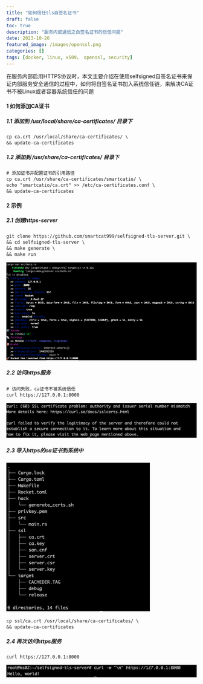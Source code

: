 ```yaml
---
title: "如何信任tls自签名证书"
draft: false
toc: true
description: "服务内部通信之自签名证书的信任问题"
date: 2023-10-26
featured_image: /images/openssl.png
categories: []
tags: [docker, linux, x509， openssl, security]
---
```

在服务内部启用HTTPS协议时，本文主要介绍在使用selfsigned自签名证书来保证内部服务安全通信的过程中，如何将自签名证书加入系统信任链，来解决CA证书不被Linux或者容器系统信任的问题<!--more-->
#### 1 如何添加CA证书
##### 1.1 添加到 /usr/local/share/ca-certificates/ 目录下
```shell
cp ca.crt /usr/local/share/ca-certificates/ \
&& update-ca-certificates
```
##### 1.2 添加到 /usr/share/ca-certificates/ 目录下
```shell
# 添加证书并配置证书的引用路径
cp ca.crt /usr/share/ca-certificates/smartcatio/ \
echo "smartcatio/ca.crt" >> /etc/ca-certificates.conf \
&& update-ca-certificates
```
#### 2 示例
##### 2.1 创建https-server
```shell
git clone https://github.com/smartcat999/selfsigned-tls-server.git \
&& cd selfsigned-tls-server \
&& make generate \
&& make run
```
![](images/selfsigned-tls-server.png)
##### 2.2 访问https服务
```shell
# 访问失败，ca证书不被系统信任
curl https://127.0.0.1:8000
```
![](images/curl-https-server.png)
##### 2.3 导入https的ca证书到系统中
![](images/project-tree.png)
```shell
cp ssl/ca.crt /usr/local/share/ca-certificates/ \
&& update-ca-certificates
```
##### 2.4 再次访问https服务
```shell
curl https://127.0.0.1:8000
```
![](images/curl-https-server-success.png)
